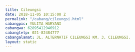 ```yaml
---
title: Cileungsi
date: 2018-11-05 10:15:00 Z
permalink: "/cabang/cileungsi.html"
cabangpic: YULITA HARYANI
cabangwa: 62895412946912
cabangtelp: 021-82484777
cabangalamat: JL. ALTERNATIF CILEUNGSI KM. 3, CILEUNGSI.
layout: static
---
```


